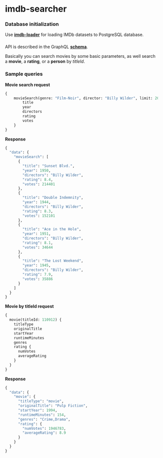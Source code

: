 # imdb-searcher

### Database initialization

Use **[imdb-loader](https://github.com/unrec/imdb-loader)** for loading IMDb datasets to PostgreSQL database.

###

API is described in the GraphQL **[schema](src/main/resources/graphql/schema.graphqls)**.

Basically you can search movies by some basic parameters, as well search a **movie**, a **rating**, or a **person** by *titleId*.

### Sample queries

**Movie search request**
```graphql
{
    movieSearch(genre: "Film-Noir", director: "Billy Wilder", limit: 20, minRating: 7) {
        title
        year
        directors
        rating
        votes
    }
}
```

**Response**
```graphql
{
  "data": {
    "movieSearch": [
      {
        "title": "Sunset Blvd.",
        "year": 1950,
        "directors": "Billy Wilder",
        "rating": 8.4,
        "votes": 214401
      },
      {
        "title": "Double Indemnity",
        "year": 1944,
        "directors": "Billy Wilder",
        "rating": 8.3,
        "votes": 152101
      },
      {
        "title": "Ace in the Hole",
        "year": 1951,
        "directors": "Billy Wilder",
        "rating": 8.1,
        "votes": 34644
      },
      {
        "title": "The Lost Weekend",
        "year": 1945,
        "directors": "Billy Wilder",
        "rating": 7.9,
        "votes": 35886
      }
    ]
  }
}
```

**Movie by titleId request**
```graphql
{
  movie(titleId: 110912) {
    titleType
    originalTitle
    startYear
    runtimeMinutes
    genres
    rating {
      numVotes
      averageRating
    }
  }
}
```

**Response**
```graphql
{
  "data": {
    "movie": {
      "titleType": "movie",
      "originalTitle": "Pulp Fiction",
      "startYear": 1994,
      "runtimeMinutes": 154,
      "genres": "Crime,Drama",
      "rating": {
        "numVotes": 1946783,
        "averageRating": 8.9
      }
    }
  }
}
```